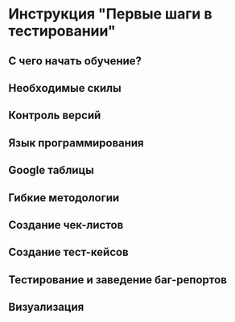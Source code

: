 # Инструкция "Первые шаги в тестировании"

## С чего начать обучение?

## Необходимые скилы

## Контроль версий

## Язык программирования

## Google таблицы

## Гибкие методологии

## Создание чек-листов

## Создание тест-кейсов

## Тестирование и заведение баг-репортов

## Визуализация